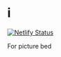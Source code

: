 # i

[![Netlify Status](https://api.netlify.com/api/v1/badges/865b2241-9317-49c6-8724-ad2e752e3b06/deploy-status)](https://app.netlify.com/sites/tu/deploys)

For picture bed
